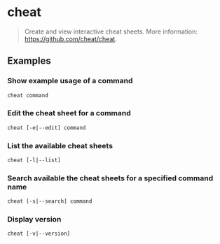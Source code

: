 # cheat

> Create and view interactive cheat sheets. More information: <https://github.com/cheat/cheat>.

## Examples

### Show example usage of a command

```bash
cheat command
```

### Edit the cheat sheet for a command

```bash
cheat [-e|--edit] command
```

### List the available cheat sheets

```bash
cheat [-l|--list]
```

### Search available the cheat sheets for a specified command name

```bash
cheat [-s|--search] command
```

### Display version

```bash
cheat [-v|--version]
```
